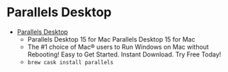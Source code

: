 # Parallels Desktop
- [Parallels Desktop](https://www.parallels.com/products/desktop/)
  -  Parallels Desktop 15 for Mac Parallels Desktop 15 for Mac
  - The #1 choice of Mac® users to Run Windows on Mac without Rebooting! Easy to Get Started. Instant Download. Try Free Today!
  - `brew cask install parallels`
